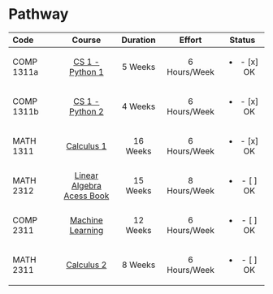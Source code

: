 # Pathway

Code | Course | Duration | Effort | Status
:-- | :--: | :--: | :--: | :--:
COMP 1311a | [CS 1 - Python 1 ](https://www.coursera.org/learn/interactive-python-1) | 5 Weeks | 6 Hours/Week | <ul><li>- [x] OK</li></ul>
COMP 1311b | [CS 1 - Python 2 ](https://www.coursera.org/learn/interactive-python-2) | 4 Weeks | 6 Hours/Week | <ul><li>- [x] OK</li></ul>
MATH 1311 | [Calculus 1](https://www.coursera.org/learn/calculus1) | 16 Weeks | 6 Hours/Week | <ul><li>- [x] OK</li></ul>
MATH 2312 | [Linear Algebra](https://www.edx.org/course/linear-algebra-foundations-to-frontiers)<br>[Acess Book](http://www.ulaff.net/) | 15 Weeks | 8 Hours/Week | <ul><li>- [ ] OK</li></ul>
COMP 2311 | [Machine Learning](https://www.coursera.org/learn/machine-learning/) | 12 Weeks | 6 Hours/Week | <ul><li>- [ ] OK</li></ul>
MATH 2311 | [Calculus 2](https://www.coursera.org/learn/advanced-calculus) | 8 Weeks | 6 Hours/Week | <ul><li>- [ ] OK</li></ul>
